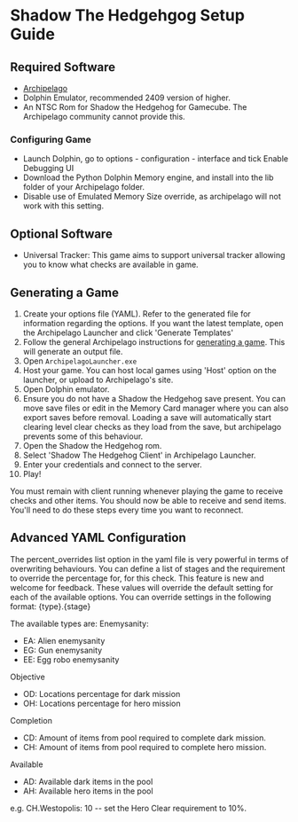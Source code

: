 # Shadow The Hedgehgog Setup Guide

## Required Software

- [Archipelago](https://github.com/ArchipelagoMW/Archipelago/releases)
- Dolphin Emulator, recommended 2409 version of higher.
- An NTSC Rom for Shadow the Hedgehog for Gamecube. The Archipelago community cannot provide this.


### Configuring Game

- Launch Dolphin, go to options - configuration - interface and tick Enable Debugging UI
- Download the Python Dolphin Memory engine, and install into the lib folder of your Archipelago folder. 
- Disable use of Emulated Memory Size override, as archipelago will not work with this setting.

## Optional Software
- Universal Tracker: This game aims to support universal tracker allowing you to know what checks are available in game.

## Generating a Game
1. Create your options file (YAML). Refer to the generated file for information regarding the options. 
	If you want the latest template, open the Archipelago Launcher and click 'Generate Templates'
2. Follow the general Archipelago instructions for [generating a game](../../Archipelago/setup/en#generating-a-game).
   This will generate an output file.
3. Open `ArchipelagoLauncher.exe`
4. Host your game. You can host local games using 'Host' option on the launcher, or upload to Archipelago's site.
5. Open Dolphin emulator.
6. Ensure you do not have a Shadow the Hedgehog save present.
	You can move save files or edit in the Memory Card manager where you can also export saves before removal.
	Loading a save will automatically start clearing level clear checks as they load from the save, but archipelago prevents some of this behaviour.
7. Open the Shadow the Hedgehog rom.
8. Select 'Shadow The Hedgehog Client' in Archipelago Launcher.
9. Enter your credentials and connect to the server.
10. Play!

You must remain with client running whenever playing the game to receive checks and other items.
You should now be able to receive and send items. You'll need to do these steps every time you want to reconnect.

## Advanced YAML Configuration

The percent_overrides list option in the yaml file is very powerful in terms of overwriting behaviours.
You can define a list of stages and the requirement to override the percentage for, for this check.
This feature is new and welcome for feedback.
These values will override the default setting for each of the available options.
You can override settings in the following format:
{type}.{stage}

The available types are:
Enemysanity:
- EA: Alien enemysanity
- EG: Gun enemysanity
- EE: Egg robo enemysanity

Objective
- OD: Locations percentage for dark mission
- OH: Locations percentage for hero mission

Completion
- CD: Amount of items from pool required to complete dark mission.
- CH: Amount of items from pool required to complete hero mission.

Available
- AD: Available dark items in the pool
- AH: Available hero items in the pool

e.g. CH.Westopolis: 10 -- set the Hero Clear requirement to 10%.

